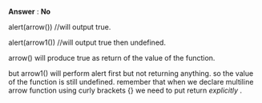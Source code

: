 **Answer** : **No**

alert(arrow()) //will output true.

alert(arrow1()) //will output true then undefined.

arrow() will produce true as return of the value of the function. 

but arrow1() will perform alert first but not returning anything. so the value of the function is still undefined. 
remember that when we declare multiline arrow function using curly brackets {} we need to put return *explicitly* .

